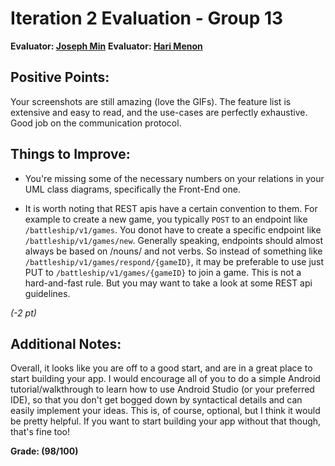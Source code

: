 # Iteration 2 Evaluation - Group 13

**Evaluator: [Joseph Min](mailto:jmin9@jhu.edu)**
**Evaluator: [Hari Menon](mailto:hmenon@cs.jhu.edu)**


## Positive Points:
Your screenshots are still amazing (love the GIFs). The feature list is extensive and easy to read, and the use-cases are perfectly exhaustive. Good job on the communication protocol.

## Things to Improve:
- You're missing some of the necessary numbers on your relations in your UML class diagrams, specifically the Front-End one.

- It is worth noting that REST apis have a certain convention to them. For example to create a new game, you typically `POST` to an endpoint like `/battleship/v1/games`. You donot have to create a specific endpoint like `/battleship/v1/games/new`. Generally speaking, endpoints should almost always be based on /nouns/ and not verbs. So instead of something like `/battleship/v1/games/respond/{gameID}`, it may be preferable to use just PUT to `/battleship/v1/games/{gameID}` to join a game. This is not a hard-and-fast rule. But you may want to take a look at some REST api guidelines.

*(-2 pt)*

## Additional Notes:
Overall, it looks like you are off to a good start, and are in a great place to start building your app. I would encourage all of you to do a simple Android tutorial/walkthrough to learn how to use Android Studio (or your preferred IDE), so that you don't get bogged down by syntactical details and can easily implement your ideas. This is, of course, optional, but I think it would be pretty helpful. If you want to start building your app without that though, that's fine too!

**Grade: (98/100)**
